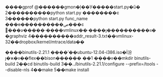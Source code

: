 ����gprof
@������gmon�ļ��У�����start.py�ű�
2����������python start.py ��������ͼ
3������python start.py func_name ���ɵ����������ص���ͼ
   ע���޸�����·����vmlinux��·����ȷ����������װ��graphviz
4����������addr_result-3.txt��vmlinux-32��dropbox/kernel/mtrace/data��

����binutils-2.21.1
����ʹ��ubuntu-12.04-i386.iso�İ汾
ȷ�ϰ�װ��flex��bison������
��װ���̣�
1��mkdir binutils-build
2��cd binutils-build
3��../binutils-2.21.1/configure  --prefix=/tools --disable-nls
4��make
5��make install
